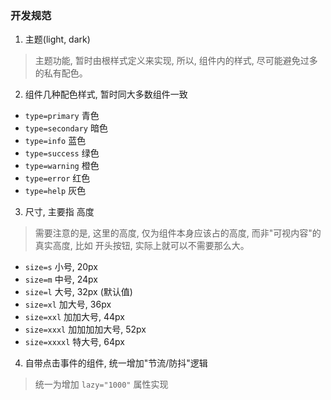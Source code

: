 ### 开发规范

1. 主题(light, dark)
  > 主题功能, 暂时由根样式定义来实现, 所以, 组件内的样式, 尽可能避免过多的私有配色。

2. 组件几种配色样式, 暂时同大多数组件一致
  - `type=primary`  青色
  - `type=secondary`  暗色
  - `type=info`  蓝色
  - `type=success`  绿色
  - `type=warning`  橙色
  - `type=error`  红色
  - `type=help`  灰色

3. 尺寸, 主要指 高度
  > 需要注意的是, 这里的高度, 仅为组件本身应该占的高度, 而非"可视内容"的真实高度, 比如 开头按钮, 实际上就可以不需要那么大。

  - `size=s`  小号, 20px
  - `size=m`  中号, 24px
  - `size=l`  大号,  32px (默认值)
  - `size=xl`  加大号, 36px
  - `size=xxl`  加加大号, 44px
  - `size=xxxl`  加加加加大号, 52px
  - `size=xxxxl`  特大号,   64px

4. 自带点击事件的组件, 统一增加"节流/防抖"逻辑
  > 统一为增加 `lazy="1000"` 属性实现